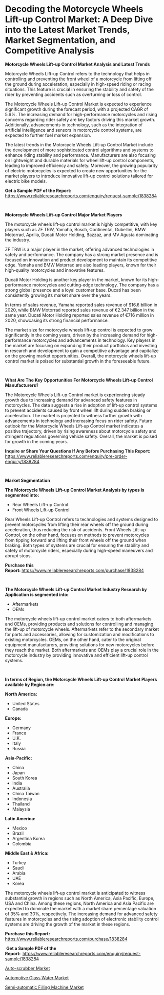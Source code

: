 <p><h1>Decoding the Motorcycle Wheels Lift-up Control Market: A Deep Dive into the Latest Market Trends, Market Segmentation, and Competitive Analysis</h1></p><p><strong>Motorcycle Wheels Lift-up Control Market Analysis and Latest Trends</strong></p>
<p><p>Motorcycle Wheels Lift-up Control refers to the technology that helps in controlling and preventing the front wheel of a motorcycle from lifting off the ground during acceleration, especially in high-speed riding or racing situations. This feature is crucial in ensuring the stability and safety of the rider by preventing accidents such as overturning or loss of control.</p><p>The Motorcycle Wheels Lift-up Control Market is expected to experience significant growth during the forecast period, with a projected CAGR of 5.6%. The increasing demand for high-performance motorcycles and rising concerns regarding rider safety are key factors driving this market growth. Additionally, advancements in technology, such as the integration of artificial intelligence and sensors in motorcycle control systems, are expected to further fuel market expansion.</p><p>The latest trends in the Motorcycle Wheels Lift-up Control Market include the development of more sophisticated control algorithms and systems to enhance riding stability and performance. Manufacturers are also focusing on lightweight and durable materials for wheel lift-up control components, leading to improved efficiency and safety. Moreover, the growing popularity of electric motorcycles is expected to create new opportunities for the market players to introduce innovative lift-up control solutions tailored for electric bike models.</p></p>
<p><strong>Get a Sample PDF of the Report:&nbsp;</strong> <a href="https://www.reliableresearchreports.com/enquiry/request-sample/1838284">https://www.reliableresearchreports.com/enquiry/request-sample/1838284</a></p>
<p>&nbsp;</p>
<p><strong>Motorcycle Wheels Lift-up Control Major Market Players</strong></p>
<p><p>The motorcycle wheels lift-up control market is highly competitive, with key players such as ZF TRW, Yamaha, Bosch, Continental, Gubellini, BMW Motorrad, Aprilia, Ducati Motor Holding, Bazzaz, and MV Agusta dominating the industry. </p><p>ZF TRW is a major player in the market, offering advanced technologies in safety and performance. The company has a strong market presence and is focused on innovation and product development to maintain its competitive edge. Yamaha and BMW Motorrad are also leading players, known for their high-quality motorcycles and innovative features.</p><p>Ducati Motor Holding is another key player in the market, known for its high-performance motorcycles and cutting-edge technology. The company has a strong global presence and a loyal customer base. Ducati has been consistently growing its market share over the years.</p><p>In terms of sales revenue, Yamaha reported sales revenue of $16.6 billion in 2020, while BMW Motorrad reported sales revenue of €2.347 billion in the same year. Ducati Motor Holding reported sales revenue of €716 million in 2020, showcasing its strong financial performance.</p><p>The market size for motorcycle wheels lift-up control is expected to grow significantly in the coming years, driven by the increasing demand for high-performance motorcycles and advancements in technology. Key players in the market are focusing on expanding their product portfolios and investing in research and development to gain a competitive advantage and capitalize on the growing market opportunities. Overall, the motorcycle wheels lift-up control market is poised for substantial growth in the foreseeable future.</p></p>
<p>&nbsp;</p>
<p><strong>What Are The Key Opportunities For Motorcycle Wheels Lift-up Control Manufacturers?</strong></p>
<p><p>The Motorcycle Wheels Lift-up Control market is experiencing steady growth due to increasing demand for advanced safety features in motorcycles. The data suggests a rise in adoption of lift-up control systems to prevent accidents caused by front wheel lift during sudden braking or acceleration. The market is projected to witness further growth with advancements in technology and increasing focus on rider safety. Future outlook for the Motorcycle Wheels Lift-up Control market indicates a positive trajectory, driven by rising awareness about motorcycle safety and stringent regulations governing vehicle safety. Overall, the market is poised for growth in the coming years.</p></p>
<p><strong>Inquire or Share Your Questions If Any Before Purchasing This Report:</strong> <a href="https://www.reliableresearchreports.com/enquiry/pre-order-enquiry/1838284">https://www.reliableresearchreports.com/enquiry/pre-order-enquiry/1838284</a></p>
<p>&nbsp;</p>
<p><strong>Market Segmentation</strong></p>
<p><strong>The Motorcycle Wheels Lift-up Control Market Analysis by types is segmented into:</strong></p>
<p><ul><li>Rear Wheels Lift-up Control</li><li>Front Wheels Lift-up Control</li></ul></p>
<p><p>Rear Wheels Lift-up Control refers to technologies and systems designed to prevent motorcycles from lifting their rear wheels off the ground during acceleration, thus reducing the risk of accidents. Front Wheels Lift-up Control, on the other hand, focuses on methods to prevent motorcycles from tipping forward and lifting their front wheels off the ground when braking. Both types of systems are crucial for ensuring the stability and safety of motorcycle riders, especially during high-speed maneuvers and abrupt stops.</p></p>
<p><strong>Purchase this Report:&nbsp;</strong><a href="https://www.reliableresearchreports.com/purchase/1838284">https://www.reliableresearchreports.com/purchase/1838284</a></p>
<p>&nbsp;</p>
<p><strong>The Motorcycle Wheels Lift-up Control Market Industry Research by Application is segmented into:</strong></p>
<p><ul><li>Aftermarkets</li><li>OEMs</li></ul></p>
<p><p>The motorcycle wheels lift-up control market caters to both aftermarkets and OEMs, providing products and solutions for controlling and managing the lift-up of motorcycle wheels. Aftermarkets refer to the secondary market for parts and accessories, allowing for customization and modifications to existing motorcycles. OEMs, on the other hand, cater to the original equipment manufacturers, providing solutions for new motorcycles before they reach the market. Both aftermarkets and OEMs play a crucial role in the motorcycle industry by providing innovative and efficient lift-up control systems.</p></p>
<p>&nbsp;</p>
<p><strong>In terms of Region, the Motorcycle Wheels Lift-up Control Market Players available by Region are:</strong></p>
<p>
    <p> <strong> North America: </strong>
        <ul>
            <li>United States</li>
            <li>Canada</li>
        </ul>
        </p> 
    <p> <strong> Europe: </strong>
        <ul>
            <li>Germany</li>
            <li>France</li>
            <li>U.K.</li>
            <li>Italy</li>
            <li>Russia</li>
        </ul>
        </p> 
    <p> <strong> Asia-Pacific: </strong>
        <ul>
            <li>China</li>
            <li>Japan</li>
            <li>South Korea</li>
            <li>India</li>
            <li>Australia</li>
            <li>China Taiwan</li>
            <li>Indonesia</li>
            <li>Thailand</li>
            <li>Malaysia</li>
        </ul>
        </p> 
    <p> <strong> Latin America: </strong>
        <ul>
            <li>Mexico</li>
            <li>Brazil</li>
            <li>Argentina Korea</li>
            <li>Colombia</li>
        </ul>
        </p> 
    <p> <strong> Middle East & Africa: </strong>
        <ul>
            <li>Turkey</li>
            <li>Saudi</li>
            <li>Arabia</li>
            <li>UAE</li>
            <li>Korea</li>
        </ul>
    </p>
    </p>
<p><p>The motorcycle wheels lift-up control market is anticipated to witness substantial growth in regions such as North America, Asia Pacific, Europe, USA and China. Among these regions, North America and Asia Pacific are expected to dominate the market with a market share percentage valuation of 35% and 30%, respectively. The increasing demand for advanced safety features in motorcycles and the rising adoption of electronic stability control systems are driving the growth of the market in these regions.</p></p>
<p><strong>Purchase this Report: </strong><a href="https://www.reliableresearchreports.com/purchase/1838284">https://www.reliableresearchreports.com/purchase/1838284</a></p>
<p>&nbsp;<strong>Get a Sample PDF of the Report:&nbsp;&nbsp;</strong><a href="https://www.reliableresearchreports.com/enquiry/request-sample/1838284">https://www.reliableresearchreports.com/enquiry/request-sample/1838284</a></p>
<p><strong></strong></p>
<p><p><a href="https://view.publitas.com/reportprime-1/global-auto-scrubber-market-by-types-applications-and-major-players-with-regional-growth-rate-analysis-and-development-situation-from-2023-to-2030/">Auto-scrubber Market</a></p><p><a href="https://view.publitas.com/reportprime-1/automotive-glass-water-market-size-share-trends-analysis-report-by-material-by-type-by-end-user-by-region-and-segment-forecasts-2023-2030/">Automotive Glass Water Market</a></p><p><a href="https://view.publitas.com/reportprime-1/semi-automatic-filling-machine-market-size-reflecting-a-forecast-till-2030-market-by-type-by-application-and-by-geography/">Semi-automatic Filling Machine Market</a></p></p>
